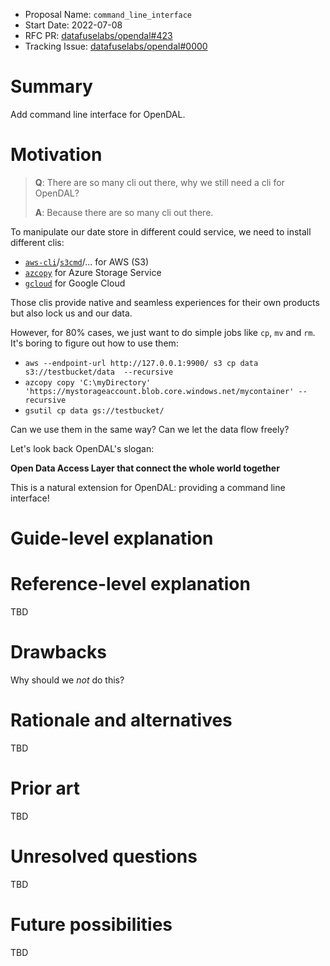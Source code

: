 - Proposal Name: `command_line_interface`
- Start Date: 2022-07-08
- RFC PR: [datafuselabs/opendal#423](https://github.com/datafuselabs/opendal/pull/423)
- Tracking Issue: [datafuselabs/opendal#0000](https://github.com/datafuselabs/opendal/issues/0000)

# Summary

Add command line interface for OpenDAL.

# Motivation

> **Q**: There are so many cli out there, why we still need a cli for OpenDAL?
> 
> **A**: Because there are so many cli out there.

To manipulate our date store in different could service, we need to install different clis:

- [`aws-cli`]/[`s3cmd`]/... for AWS (S3)
- [`azcopy`] for Azure Storage Service
- [`gcloud`] for Google Cloud

Those clis provide native and seamless experiences for their own products but also lock us and our data. 

However, for 80% cases, we just want to do simple jobs like `cp`, `mv` and `rm`. It's boring to figure out how to use them:

- `aws --endpoint-url http://127.0.0.1:9900/ s3 cp data s3://testbucket/data  --recursive`
- `azcopy copy 'C:\myDirectory' 'https://mystorageaccount.blob.core.windows.net/mycontainer' --recursive`
- `gsutil cp data gs://testbucket/`

Can we use them in the same way? Can we let the data flow freely? 

Let's look back OpenDAL's slogan:

**Open Data Access Layer that connect the whole world together**

This is a natural extension for OpenDAL: providing a command line interface!

# Guide-level explanation



# Reference-level explanation

TBD

# Drawbacks

Why should we *not* do this?

# Rationale and alternatives

TBD

# Prior art

TBD

# Unresolved questions

TBD

# Future possibilities

TBD

[`aws-cli`]: https://github.com/aws/aws-cli
[`s3cmd`]: https://s3tools.org/s3cmd 
[`azcopy`]: https://github.com/Azure/azure-storage-azcopy
[`gcloud`]: https://cloud.google.com/sdk/docs/install

